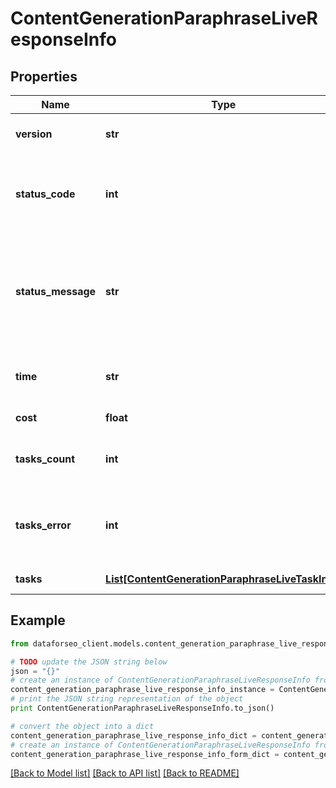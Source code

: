 # ContentGenerationParaphraseLiveResponseInfo


## Properties

Name | Type | Description | Notes
------------ | ------------- | ------------- | -------------
**version** | **str** | the current version of the API | [optional] 
**status_code** | **int** | general status code you can find the full list of the response codes here | [optional] 
**status_message** | **str** | general informational message you can find the full list of general informational messages here | [optional] 
**time** | **str** | total execution time, seconds | [optional] 
**cost** | **float** | total tasks cost, USD | [optional] 
**tasks_count** | **int** | the number of tasks in the tasks array | [optional] 
**tasks_error** | **int** | the number of tasks in the tasks array returned with an error | [optional] 
**tasks** | [**List[ContentGenerationParaphraseLiveTaskInfo]**](ContentGenerationParaphraseLiveTaskInfo.md) | array of tasks | [optional] 

## Example

```python
from dataforseo_client.models.content_generation_paraphrase_live_response_info import ContentGenerationParaphraseLiveResponseInfo

# TODO update the JSON string below
json = "{}"
# create an instance of ContentGenerationParaphraseLiveResponseInfo from a JSON string
content_generation_paraphrase_live_response_info_instance = ContentGenerationParaphraseLiveResponseInfo.from_json(json)
# print the JSON string representation of the object
print ContentGenerationParaphraseLiveResponseInfo.to_json()

# convert the object into a dict
content_generation_paraphrase_live_response_info_dict = content_generation_paraphrase_live_response_info_instance.to_dict()
# create an instance of ContentGenerationParaphraseLiveResponseInfo from a dict
content_generation_paraphrase_live_response_info_form_dict = content_generation_paraphrase_live_response_info.from_dict(content_generation_paraphrase_live_response_info_dict)
```
[[Back to Model list]](../README.md#documentation-for-models) [[Back to API list]](../README.md#documentation-for-api-endpoints) [[Back to README]](../README.md)


